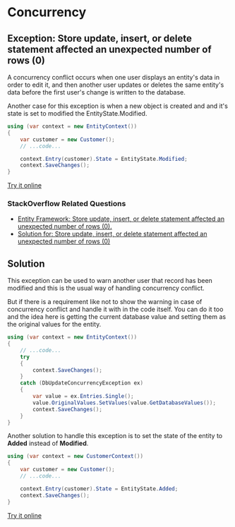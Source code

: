 # Concurrency

## Exception: Store update, insert, or delete statement affected an unexpected number of rows (0)

A concurrency conflict occurs when one user displays an entity's data in order to edit it, and then another user updates or deletes the same entity's data before the first user's change is written to the database. 

Another case for this exception is when a new object is created and and it's state is set to modified the EntityState.Modified.

```csharp
using (var context = new EntityContext())
{
    var customer = new Customer();
    // ...code...

    context.Entry(customer).State = EntityState.Modified;
    context.SaveChanges();
}
```
[Try it online](https://dotnetfiddle.net/qsBxKA)

### StackOverflow Related Questions

 - [Entity Framework: Store update, insert, or delete statement affected an unexpected number of rows (0).](https://stackoverflow.com/questions/1836173/entity-framework-store-update-insert-or-delete-statement-affected-an-unexpec)
 - [Solution for: Store update, insert, or delete statement affected an unexpected number of rows (0)](https://stackoverflow.com/questions/6819813/solution-for-store-update-insert-or-delete-statement-affected-an-unexpected-n)

## Solution

This exception can be used to warn another user that record has been modified and this is the usual way of handling concurrency conflict.

But if there is a requirement like not to show the warning in case of concurrency conflict and handle it with in the code itself.  You can do it too and the idea here is getting the current database value and setting them as the original values for the entity.


```csharp
using (var context = new EntityContext())
{
    // ...code...
    try
    {
        context.SaveChanges();
    }
    catch (DbUpdateConcurrencyException ex)
    {
        var value = ex.Entries.Single();
        value.OriginalValues.SetValues(value.GetDatabaseValues());
        context.SaveChanges();
    }
}
```
Another solution to handle this exception is to set the state of the entity to **Added** instead of **Modified**.


```csharp
using (var context = new CustomerContext())
{
    var customer = new Customer();
    // ...code...

    context.Entry(customer).State = EntityState.Added;
    context.SaveChanges();
}
```
[Try it online](https://dotnetfiddle.net/eUYel4)
